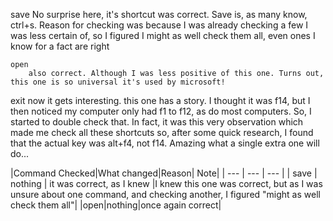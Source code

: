 save
	No surprise here, it's shortcut was correct. Save is, as many know, ctrl+s. Reason for checking was because I was already checking a few I was less certain of, so I figured I might as well check them all, even ones I know for a fact are right
	
	open
		also correct. Although I was less positive of this one. Turns out, this one is so universal it's used by microsoft!
		
exit
	now it gets interesting. this one has a story. I thought it was f14, but I then noticed my computer only had f1 to f12, as do most computers. So, I started to double check that. In fact, it was this very observation which made me check all these shortcuts
	so, after some quick research, I found that the actual key was alt+f4, not f14. Amazing what a single extra one will do...

|Command Checked|What changed|Reason| Note|
| ---    | ---   | ---     |
| save | nothing | it was correct, as I knew |I knew this one was correct, but as I was unsure about one command, and checking another, I figured "might as well check them all"|
|open|nothing|once again correct|